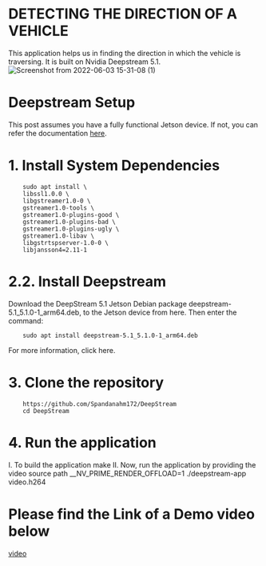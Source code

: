 # DETECTING THE DIRECTION OF A VEHICLE
This application helps us in finding the direction in which the vehicle is traversing. It is built on Nvidia Deepstream 5.1.
![Screenshot from 2022-06-03 15-31-08 (1)](https://user-images.githubusercontent.com/48898785/171843719-ae460ee2-0b64-4fff-8b08-722a863711a3.png)

# Deepstream Setup
This post assumes you have a fully functional Jetson device. If not, you can refer the documentation [here](https://docs.nvidia.com/jetson/jetpack/install-jetpack/index.html).
# 1. Install System Dependencies

        sudo apt install \
        libssl1.0.0 \
        libgstreamer1.0-0 \
        gstreamer1.0-tools \
        gstreamer1.0-plugins-good \
        gstreamer1.0-plugins-bad \
        gstreamer1.0-plugins-ugly \
        gstreamer1.0-libav \
        libgstrtspserver-1.0-0 \
        libjansson4=2.11-1
# 2.2. Install Deepstream
Download the DeepStream 5.1 Jetson Debian package deepstream-5.1_5.1.0-1_arm64.deb, to the Jetson device from here. Then enter the command:

        sudo apt install deepstream-5.1_5.1.0-1_arm64.deb
For more information, click here.
# 3. Clone the repository
        https://github.com/Spandanahm172/DeepStream
        cd DeepStream
# 4. Run the application
I. To build the application
        make
II. Now, run the application by providing the video source path
        __NV_PRIME_RENDER_OFFLOAD=1 ./deepstream-app video.h264

# Please find the Link of a Demo video below
[video](https://youtu.be/JuYdXGB2WiU)
